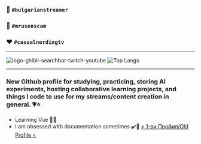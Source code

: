 ### 🤍  `#bulgarianstreamer`
### 💚  `#mrusenscam`
### ❤️  `#casualnerdingtv`
--- 
![logo-ghibli-searchbar-twitch-youtube](https://github.com/user-attachments/assets/af52bdb9-099e-48cd-91d1-677ce2d8dcde) 
![Top Langs](https://github-readme-stats.vercel.app/api/top-langs/?username=gerryjekova&hide=html,css&theme=dracula&show_rank=true&layout_default=true)

---
### New Github profile for studying, practicing, storing AI experiments, hosting collaborative learning projects, and things I code to use for my streams/content creation in general. 💗⭐
- Learning Vue 🤔💗
- I am obsessed with documentation sometimes ✔️📁
[>  1-ви Профил/Old Profile  <](https://github.com/Hiratsuna)



